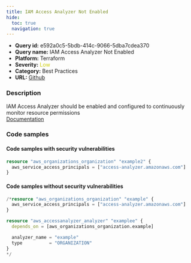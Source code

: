 ```yaml
---
title: IAM Access Analyzer Not Enabled
hide:
  toc: true
  navigation: true
---
```


<style>
  .highlight .hll {
    background-color: #ff171742;
  }
  .md-content {
    max-width: 1100px;
    margin: 0 auto;
  }
</style>

-   **Query id:** e592a0c5-5bdb-414c-9066-5dba7cdea370
-   **Query name:** IAM Access Analyzer Not Enabled
-   **Platform:** Terraform
-   **Severity:** <span style="color:#CC0">Low</span>
-   **Category:** Best Practices
-   **URL:** [Github](https://github.com/Checkmarx/kics/tree/master/assets/queries/terraform/aws/iam_access_analyzer_not_enabled)

### Description
IAM Access Analyzer should be enabled and configured to continuously monitor resource permissions<br>
[Documentation](https://registry.terraform.io/providers/hashicorp/aws/latest/docs/resources/accessanalyzer_analyzer)

### Code samples
#### Code samples with security vulnerabilities
```tf title="Positive test num. 1 - tf file" hl_lines="1"
resource "aws_organizations_organization" "example2" {
  aws_service_access_principals = ["access-analyzer.amazonaws.com"]
}

```


#### Code samples without security vulnerabilities
```tf title="Negative test num. 1 - tf file"
/*resource "aws_organizations_organization" "example" {
  aws_service_access_principals = ["access-analyzer.amazonaws.com"]
}

resource "aws_accessanalyzer_analyzer" "examplee" {
  depends_on = [aws_organizations_organization.example]

  analyzer_name = "example"
  type          = "ORGANIZATION"
}
*/

```
